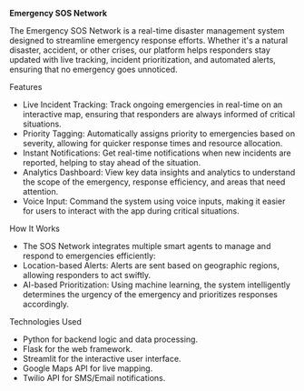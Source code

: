 **Emergency SOS Network**

The Emergency SOS Network is a real-time disaster management system designed to streamline emergency response efforts. Whether it's a natural disaster, accident, or other crises, our platform helps responders stay updated with live tracking, incident prioritization, and automated alerts, ensuring that no emergency goes unnoticed.

Features

* Live Incident Tracking: Track ongoing emergencies in real-time on an interactive map, ensuring that responders are always informed of critical situations.
* Priority Tagging: Automatically assigns priority to emergencies based on severity, allowing for quicker response times and resource allocation.
* Instant Notifications: Get real-time notifications when new incidents are reported, helping to stay ahead of the situation.
* Analytics Dashboard: View key data insights and analytics to understand the scope of the emergency, response efficiency, and areas that need attention.
* Voice Input: Command the system using voice inputs, making it easier for users to interact with the app during critical situations.

How It Works

* The SOS Network integrates multiple smart agents to manage and respond to emergencies efficiently:
* Location-based Alerts: Alerts are sent based on geographic regions, allowing responders to act swiftly.
* AI-based Prioritization: Using machine learning, the system intelligently determines the urgency of the emergency and prioritizes responses accordingly.

Technologies Used

* Python for backend logic and data processing.
* Flask for the web framework.
* Streamlit for the interactive user interface.
* Google Maps API for live mapping.
* Twilio API for SMS/Email notifications.
